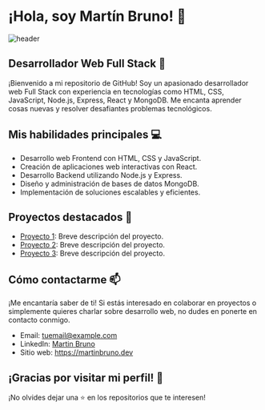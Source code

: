 <!-- Encabezado del README -->
# ¡Hola, soy Martín Bruno! 👋

![header](https://user-images.githubusercontent.com/INSERT-YOUR-USERNAME/INSERT-YOUR-USERNAME/blob/main/header.gif)

## Desarrollador Web Full Stack 🚀

¡Bienvenido a mi repositorio de GitHub! Soy un apasionado desarrollador web Full Stack con experiencia en tecnologías como HTML, CSS, JavaScript, Node.js, Express, React y MongoDB. Me encanta aprender cosas nuevas y resolver desafiantes problemas tecnológicos.

## Mis habilidades principales 💻

- Desarrollo web Frontend con HTML, CSS y JavaScript.
- Creación de aplicaciones web interactivas con React.
- Desarrollo Backend utilizando Node.js y Express.
- Diseño y administración de bases de datos MongoDB.
- Implementación de soluciones escalables y eficientes.

## Proyectos destacados 🚀

- [Proyecto 1](https://github.com/martinbruno/proyecto-1): Breve descripción del proyecto.
- [Proyecto 2](https://github.com/martinbruno/proyecto-2): Breve descripción del proyecto.
- [Proyecto 3](https://github.com/martinbruno/proyecto-3): Breve descripción del proyecto.

## Cómo contactarme 📫

¡Me encantaría saber de ti! Si estás interesado en colaborar en proyectos o simplemente quieres charlar sobre desarrollo web, no dudes en ponerte en contacto conmigo.

- Email: tuemail@example.com
- LinkedIn: [Martin Bruno](https://www.linkedin.com/in/tu_usuario/)
- Sitio web: https://martinbruno.dev

## ¡Gracias por visitar mi perfil! 🙌

¡No olvides dejar una ⭐️ en los repositorios que te interesen!

